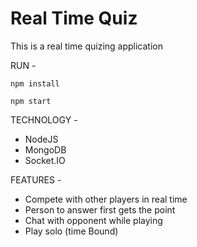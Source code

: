 # Real Time Quiz
This is a real time quizing application

RUN -

`npm install`

`npm start`

TECHNOLOGY - 
* NodeJS
* MongoDB
* Socket.IO

FEATURES -
* Compete with other players in real time
* Person to answer first gets the point
* Chat with opponent while playing
* Play solo (time Bound)

